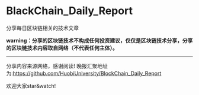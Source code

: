 
# BlackChain_Daily_Report
分享每日区块链相关的技术文章


**warning：分享的区块链技术不构成任何投资建议，仅仅是区块链技术分享，分享的区块链技术内容取自网络（不代表任何主体）。**

-------------------------------------------------------
分享内容来源网络，感谢阅读! 晚报汇聚地址为:https://github.com/HuobiUniversity/BlockChain_Daily_Report 

欢迎大家star&watch! 

